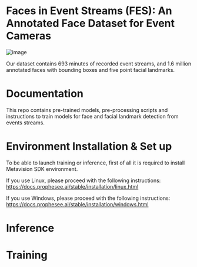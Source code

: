 # Faces in Event Streams (FES): An Annotated Face Dataset for Event Cameras

![image](https://user-images.githubusercontent.com/5821328/209900479-cf9b2eb2-6e7e-414a-9739-930cc313da23.png)


Our dataset contains 693 minutes of recorded event streams, and 1.6 million annotated faces with bounding boxes and five point facial landmarks.




# Documentation

This repo contains pre-trained models, pre-processing scripts and instructions to train models for face and facial landmark detection from events streams. 

# Environment Installation & Set up
To be able to launch training or inference, first of all it is required to install Metavision SDK environment.

If you use Linux, please proceed with the following instructions:
https://docs.prophesee.ai/stable/installation/linux.html

If you use Windows, please proceed with the following instructions:
https://docs.prophesee.ai/stable/installation/windows.html

# Inference

# Training
